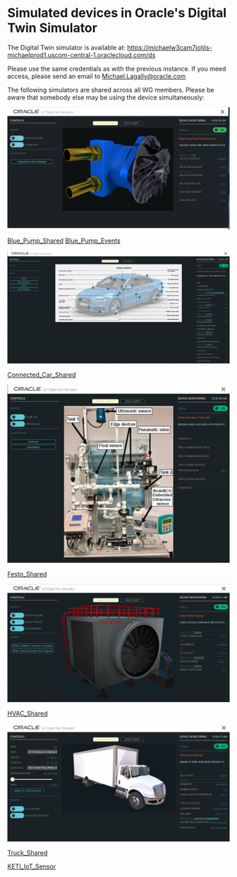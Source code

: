 # Simulated devices in Oracle's Digital Twin Simulator

The Digital Twin simulator is available at:
https://michaelw3cam7iotjls-michaelprod1.uscom-central-1.oraclecloud.com/ds

Please use the same credentials as with the previous instance.
If you meed access, please send an email to [Michael.Lagally@oracle.com](mailto://Michael.Lagally@oracle.com)

The following simulators are shared across all WG members.
Please be aware that somebody else may be using the device simultaneously:

![](../../descriptions/Oracle/images/BluePump.png)

[Blue_Pump_Shared](../../inputs/Oracle/oracle-simulators/Blue_Pump_Shared.jsonld)
[Blue_Pump_Events](../../inputs/Oracle/oracle-simulators/Blue_Pump_Events.jsonld) 

![](../../descriptions/Oracle/images/ConnectedCar.png)

[Connected_Car_Shared](../../inputs/Oracle/oracle-simulators/Connected_Car_Shared.jsonld)  

![](../../descriptions/Oracle/images/Festo.png)

[Festo_Shared](../../inputs/Oracle/oracle-simulators/Festo_Shared.jsonld)   

![](../../descriptions/Oracle/images/HVAC.png)

[HVAC_Shared](../../inputs/Oracle/oracle-simulators/HVAC_Shared.jsonld)  

![](../../descriptions/Oracle/images/Truck.png) 

[Truck_Shared](../../inputs/Oracle/oracle-simulators/Truck_Shared.jsonld) 

[KETI_IoT_Sensor](../../inputs/Oracle/oracle-simulators/KETI_IoT_Sensor.jsonld)